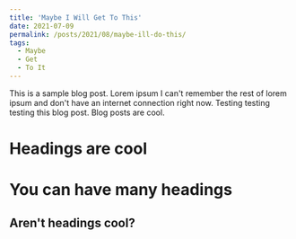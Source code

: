 ```yaml
---
title: 'Maybe I Will Get To This'
date: 2021-07-09
permalink: /posts/2021/08/maybe-ill-do-this/
tags:
  - Maybe
  - Get
  - To It
---
```


This is a sample blog post. Lorem ipsum I can't remember the rest of lorem ipsum and don't have an internet connection right now. Testing testing testing this blog post. Blog posts are cool.

Headings are cool
======

You can have many headings
======

Aren't headings cool?
------

